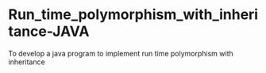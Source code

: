 # Run_time_polymorphism_with_inheritance-JAVA
To develop a java program to implement run time polymorphism with inheritance
